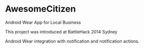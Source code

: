 AwesomeCitizen
==============

Android Wear App for Local Business

This project was introduced at BattleHack 2014 Sydney

Android Wear integration with notification and notification actions.

